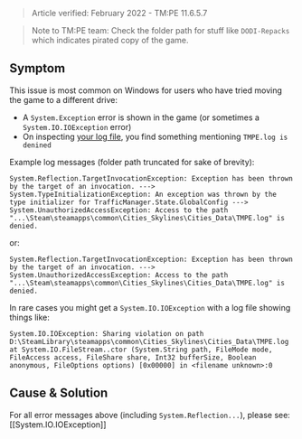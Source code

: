 > Article verified: February 2022 - TM:PE 11.6.5.7

> Note to TM:PE team: Check the folder path for stuff like `DODI-Repacks` which indicates pirated copy of the game.

## Symptom

This issue is most common on Windows for users who have tried moving the game to a different drive:

* A `System.Exception` error is shown in the game (or sometimes a `System.IO.IOException` error)
* On inspecting [your log file](Share-your-Cities-Skylines-log-file.), you find something mentioning `TMPE.log is denined`

Example log messages (folder path truncated for sake of brevity):
```
System.Reflection.TargetInvocationException: Exception has been thrown by the target of an invocation. --->
System.TypeInitializationException: An exception was thrown by the type initializer for TrafficManager.State.GlobalConfig --->
System.UnauthorizedAccessException: Access to the path "...\Steam\steamapps\common\Cities_Skylines\Cities_Data\TMPE.log" is denied.
```

or:

```
System.Reflection.TargetInvocationException: Exception has been thrown by the target of an invocation. --->
System.UnauthorizedAccessException: Access to the path "...\Steam\steamapps\common\Cities_Skylines\Cities_Data\TMPE.log" is denied.
```

In rare cases you might get a `System.IO.IOException` with a log file showing things like:

```
System.IO.IOException: Sharing violation on path D:\SteamLibrary\steamapps\common\Cities_Skylines\Cities_Data\TMPE.log
at System.IO.FileStream..ctor (System.String path, FileMode mode, FileAccess access, FileShare share, Int32 bufferSize, Boolean anonymous, FileOptions options) [0x00000] in <filename unknown>:0 
```

## Cause & Solution

For all error messages above (including `System.Reflection...`), please see: [[System.IO.IOException]]